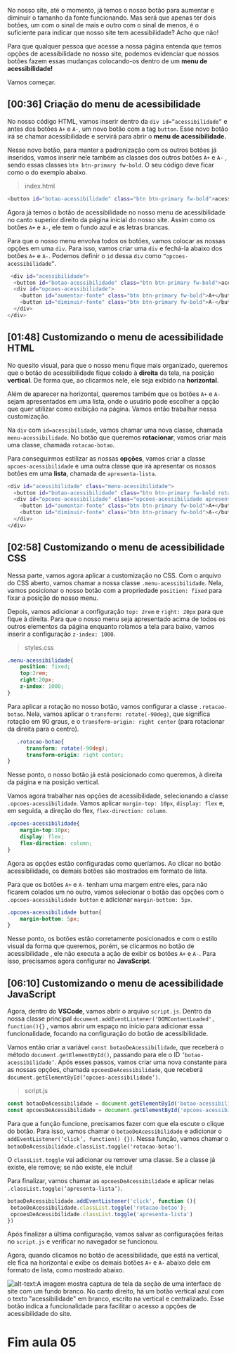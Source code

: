 No nosso site, até o momento, já temos o nosso botão para aumentar e diminuir o tamanho da fonte funcionando. Mas será que apenas ter dois botões, um com o sinal de mais e outro com o sinal de menos, é o suficiente para indicar que nosso site tem acessibilidade? Acho que não!

Para que qualquer pessoa que acesse a nossa página entenda que temos opções de acessibilidade no nosso site, podemos evidenciar que nossos botões fazem essas mudanças colocando-os dentro de um  **menu de acessibilidade!**

Vamos começar.

## [00:36] Criação do menu de acessibilidade

No nosso código HTML, vamos inserir dentro da  `div id=”acessibilidade”`  e antes dos botões  `A+`  e  `A-`, um novo botão com a tag  `button`. Esse novo botão irá se chamar acessibilidade e servirá para abrir o  **menu de acessibilidade.**

Nesse novo botão, para manter a padronização com os outros botões já inseridos, vamos inserir nele também as classes dos outros botões  `A+`  e  `A-`  , sendo essas classes  `btn btn-primary fw-bold`. O seu código deve ficar como o do exemplo abaixo.

> index.html

```bash
<button id="botao-acessibilidade" class="btn btn-primary fw-bold">acessibilidade</button>

```

Agora já temos o botão de acessibilidade no nosso menu de acessibilidade no canto superior direito da página inicial do nosso site. Assim como os botões  `A+`  e  `A-`, ele tem o fundo azul e as letras brancas.

Para que o nosso menu envolva todos os botões, vamos colocar as nossas opções em uma  `div`. Para isso, vamos criar uma  `div`  e fechá-la abaixo dos botões  `A+`  e  `A-`. Podemos definir o  `id`  dessa  `div`  como  `”opcoes-acessibilidade”`.

```bash
 <div id="acessibilidade">
  <button id="botao-acessibilidade" class="btn btn-primary fw-bold">acessibilidade</button>
  <div id="opcoes-acessibilidade">
    <button id="aumentar-fonte" class="btn btn-primary fw-bold">A+</button>
    <button id="diminuir-fonte" class="btn btn-primary fw-bold">A-</button>
  </div>
</div>

```

## [01:48] Customizando o menu de acessibilidade HTML

No quesito visual, para que o nosso menu fique mais organizado, queremos que o botão de acessibilidade fique colado à  **direita**  da tela, na posição  **vertical**. De forma que, ao clicarmos nele, ele seja exibido na  **horizontal**.

Além de aparecer na horizontal, queremos também que os botões  `A+`  e  `A-`  sejam apresentados em uma lista, onde o usuário pode escolher a opção que quer utilizar como exibição na página. Vamos então trabalhar nessa customização.

Na  `div`  com  `id=acessibilidade`, vamos chamar uma nova classe, chamada  `menu-acessibilidade`. No botão que queremos  **rotacionar**, vamos criar mais uma classe, chamada  `rotacao-botao`.

Para conseguirmos estilizar as nossas  **opções**, vamos criar a classe  `opcoes-acessibilidade`  e uma outra classe que irá apresentar os nossos botões em uma  **lista**, chamada de  `apresenta-lista`.

```bash
<div id="acessibilidade" class="menu-acessibilidade">
  <button id="botao-acessibilidade" class="btn btn-primary fw-bold rotacao-botao">acessibilidade</button>
  <div id="opcoes-acessibilidade" class="opcoes-acessibilidade apresenta-lista">
    <button id="aumentar-fonte" class="btn btn-primary fw-bold">A+</button>
    <button id="diminuir-fonte" class="btn btn-primary fw-bold">A-</button>
  </div>
</div>

```

## [02:58] Customizando o menu de acessibilidade CSS

Nessa parte, vamos agora aplicar a customização no CSS. Com o arquivo do CSS aberto, vamos chamar a nossa classe  `.menu-acessibilidade`. Nela, vamos posicionar o nosso botão com a propriedade  `position: fixed`  para fixar a posição do nosso menu.

Depois, vamos adicionar a configuração  `top: 2rem`  e  `right: 20px`  para que fique à direita. Para que o nosso menu seja apresentado acima de todos os outros elementos da página enquanto rolamos a tela para baixo, vamos inserir a configuração  `z-index: 1000`.

> styles.css

```css
.menu-acessibilidade{
    position: fixed;
    top:2rem;
    right:20px;
    z-index: 1000;
}

```

Para aplicar a rotação no nosso botão, vamos configurar a classe  `.rotacao-botao`. Nela, vamos aplicar o  `transform: rotate(-90deg)`, que significa rotação em 90 graus, e o  `transform-origin: right center`  (para rotacionar da direita para o centro).

```css
   .rotacao-botao{ 
      transform: rotate(-90deg);
      transform-origin: right center;
}

```

Nesse ponto, o nosso botão já está posicionado como queremos, à direita da página e na posição vertical.

Vamos agora trabalhar nas opções de acessibilidade, selecionando a classe  `.opcoes-acessibilidade`. Vamos aplicar  `margin-top: 10px`,  `display: flex`  e, em seguida, a direção do flex,  `flex-direction: column`.

```css
.opcoes-acessibilidade{
    margin-top:10px;
    display: flex;
    flex-direction: column;
}

```

Agora as opções estão configuradas como queríamos. Ao clicar no botão acessibilidade, os demais botões são mostrados em formato de lista.

Para que os botões  `A+`  e  `A-`  tenham uma margem entre eles, para não ficarem colados um no outro, vamos selecionar o botão das opções com o  `.opcoes-acessibilidade button`  e adicionar  `margin-bottom: 5px`.

```css
.opcoes-acessibilidade button{
    margin-bottom: 5px;
}

```

Nesse ponto, os botões estão corretamente posicionados e com o estilo visual da forma que queremos, porém, se clicarmos no botão de acessibilidade , ele não executa a ação de exibir os botões  `A+`  e  `A-`. Para isso, precisamos agora configurar no  **JavaScript**.

## [06:10] Customizando o menu de acessibilidade JavaScript

Agora, dentro do  **VSCode**, vamos abrir o arquivo  `script.js`. Dentro da nossa classe principal  `document.addEventListener('DOMContentLoaded', function(){}`  , vamos abrir um espaço no início para adicionar essa funcionalidade, focando na configuração do botão de acessibilidade.

Vamos então criar a variável  `const botaoDeAcessibilidade`, que receberá o método  `document.getElementById()`, passando para ele o ID  `’botao-acessibilidade’`. Após esses passos, vamos criar uma nova constante para as nossas opções, chamada  `opcoesDeAcessibilidade`, que receberá  `document.getElementById(‘opcoes-acessibilidade’)`.

> script.js

```javascript
const botaoDeAcessibilidade = document.getElementById('botao-acessibilidade')
const opcoesDeAcessibilidade = document.getElementById('opcoes-acessibilidade')

```

Para que a função funcione, precisamos fazer com que ela escute o clique do botão. Para isso, vamos chamar o  `botaoDeAcessibilidade`  e adicionar o  `addEventListener(‘click’, function() {})`. Nessa função, vamos chamar o  `botaoDeAcessibilidade.classList.toggle('rotacao-botao')`.

O  `classList.toggle`  vai adicionar ou remover uma classe. Se a classe já existe, ele remove; se não existe, ele inclui!

Para finalizar, vamos chamar as  `opcoesDeAcessibilidade`  e aplicar nelas  `.classList.toggle(‘apresenta-lista’)`.

```javascript
botaoDeAcessibilidade.addEventListener('click', function (){
 botaoDeAcessibilidade.classList.toggle('rotacao-botao');
 opcoesDeAcessibilidade.classList.toggle('apresenta-lista')
})

```

Após finalizar a última configuração, vamos salvar as configurações feitas no  `script.js`  e verificar no navegador se funcionou.

Agora, quando clicamos no botão de acessibilidade, que está na vertical, ele fica na horizontal e exibe os demais botões  `A+`  e  `A-`  abaixo dele em formato de lista, como mostrado abaixo.

![alt-text:A imagem mostra captura de tela da seção de uma interface de site com um fundo branco. No canto direito, há um botão vertical azul com o texto "acessibilidade" em branco, escrito na vertical e centralizado. Esse botão indica a funcionalidade para facilitar o acesso a opções de acessibilidade do site.](http://cdn3.gnarususercontent.com.br/3970-acessibilidade/imagens-atividades/aula05-botao_acessibilidade.gif)


# Fim aula 05
